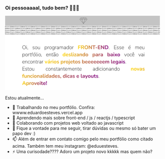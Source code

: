 ### Oi pessoaaaal, tudo bem? 👋👋👋

![Layout Portfolio](https://github.com/eduddz/portfolio-nextjs/blob/main/pages/src/images/layout.png?raw=true)

<!--
**eduddz/eduddz** is a ✨ _special_ ✨ repository because its `README.md` (this file) appears on your GitHub profile.
-->
Estou atualmente...

- 🔭 Trabalhando no meu portfólio. Confira: wwww.eduardoesteves.vercel.app
- 🌱 Aprendendo mais sobre front-end / js / reactjs / typescript
- 👯 Colaborando com projetos web voltado ao javascript
- 💬 Fique a vontade para me seguir, tirar dúvidas ou mesmo só bater um papo dev :)
- 📫 Além de entrar em contato comigo pelo meu portfólio como citado acima. Também tem meu instagram: @eduuesteves.
- ⚡ Uma curisodade???? Adoro um projeto novo kkkkk mas quem não?

